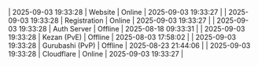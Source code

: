 | 2025-09-03 19:33:28 | Website | Online | 2025-09-03 19:33:27 |
| 2025-09-03 19:33:28 | Registration | Online | 2025-09-03 19:33:27 |
| 2025-09-03 19:33:28 | Auth Server | Offline | 2025-08-18 09:33:31 |
| 2025-09-03 19:33:28 | Kezan (PvE) | Offline | 2025-08-03 17:58:02 |
| 2025-09-03 19:33:28 | Gurubashi (PvP) | Offline | 2025-08-23 21:44:06 |
| 2025-09-03 19:33:28 | Cloudflare | Online | 2025-09-03 19:33:27 |
